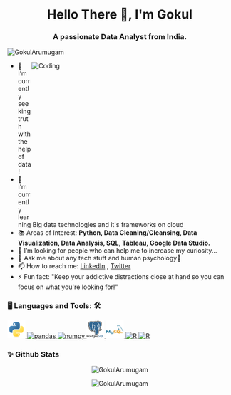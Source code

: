 <h1 align="center">Hello There 👋, I'm Gokul </h1>
<h3 align="center">A passionate Data Analyst from India.</h3>

<p align="left"> <img src="https://komarev.com/ghpvc/?username=GokulArumugame&label=Profile%20views&color=0e75b6&style=flat" alt="GokulArumugam" /> </p>

<img align="right" alt="Coding" width="450" height="350" src="https://user-images.githubusercontent.com/84115928/142569072-22fdc7ac-5815-4e96-b84d-f918a85d47ec.gif">

- 🔭 I’m currently seeking truth with the help of data!
- 🌱 I’m currently learning Big data technologies and it's frameworks on cloud  
- 📚 Areas of Interest: **Python, Data Cleaning/Cleansing, Data Visualization, Data Analysis, SQL, Tableau, Google Data Studio.**
- 🤔 I’m looking for people who can help me to increase my curiosity...
- 💬 Ask me about any tech stuff and human psychology🐰
- 📫 How to reach me: [LinkedIn](https://www.linkedin.com/in/gokularumugam-theanalyst/) , [Twitter](https://twitter.com/gokularumugam05)
- ⚡ Fun fact: "Keep your addictive distractions close at hand so you can focus on what you're looking for!" 


<h3 align="left">🖥️ Languages and Tools: 🛠️</h3>
<p align="left"> 
    <a href="https://www.python.org" target="_blank"> <img src="https://github.com/devicons/devicon/blob/master/icons/python/python-original.svg" alt="python" width="40" height="40"/> </a>  
    <a href="https://pandas.pydata.org/" target="_blank"> <img src="https://pandas.pydata.org/static/img/pandas_secondary.svg" alt="pandas" width="40" height="40"/> </a> 
    <a href="https://numpy.org/" target="_blank"> <img src="https://user-images.githubusercontent.com/50221806/86498201-a8bd8680-bd39-11ea-9d08-66b610a8dc01.png" alt="numpy" width="40" height="40"/> </a>
    <a href="https://www.postgresql.org" target="_blank"> <img src="https://raw.githubusercontent.com/devicons/devicon/master/icons/postgresql/postgresql-original-wordmark.svg" alt="postgresql" width="40" height="40"/> </a>
    <a href="https://www.mysql.com/" target="_blank"> <img src="https://raw.githubusercontent.com/devicons/devicon/master/icons/mysql/mysql-original-wordmark.svg" alt="mysql" width="40" height="40"/> </a>
    <a href="https://www.analytixlabs.co.in/blog/r-programming-language-basics/" target="_blank"> <img src="https://www.analytixlabs.co.in/blog/wp-content/uploads/2022/01/Banner-Image-2.png" alt="R" width="40" height="40"/> </a>
    <a href="https://www.metrixdatascience.com/classes" target="_blank"> <img src="https://images.squarespace-cdn.com/content/v1/587670ef03596ec731de6e3d/1486276069386-ENNKG7EAXQBUZHPMEY37/Tableau+Logo.png?format=750w" alt="R" width="40" height="40"/> </a>
    
</p>

### ✨ Github Stats

<p float="left">
  <p align="center"> <img src="https://github-readme-streak-stats.herokuapp.com/?user=GokulArumugam&show_icons=true&theme=gotham" alt="GokulArumugam" width="500" />
  <p align="center"> <img src="https://github-readme-stats.vercel.app/api?username=GokulArumugam&theme=radical&show_icons=true" alt="GokulArumugam" width="500" />
</p>  
